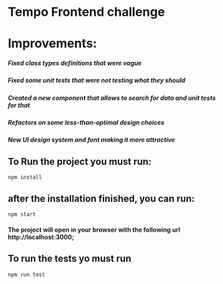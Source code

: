 # Tempo Frontend challenge

# Improvements:
  ##### Fixed class types definitions that were vague
  ##### Fixed some unit tests that were not testing what they should
  ##### Created a new component that allows to search for data and unit tests for that
  ##### Refactors on some less-than-optimal design choices
  ##### New UI design system and font making it more attractive

## To Run the project you must run:

```
npm install
```

## after the installation finished, you can run:

```
npm start
```

#### The project will open in your browser with the following url http://localhost:3000;

## To run the tests yo must run

```
npm run test
```
